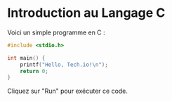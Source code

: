 # Introduction au Langage C

Voici un simple programme en C :

```C runnable
#include <stdio.h>

int main() {
    printf("Hello, Tech.io!\n");
    return 0;
}

```

Cliquez sur "Run" pour exécuter ce code.
